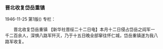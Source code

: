 ### 晋北收复岱岳重镇

1946-11-25
第1版()
专栏：

　　晋北收复岱岳重镇
    【新华社晋绥二十二日电】本月十二日侵占岱岳之阎军一千二百余人，深惧八路军歼灭，乃于十五日晚全部窜往怀仁城，岱岳重镇遂为我八路军收复。

